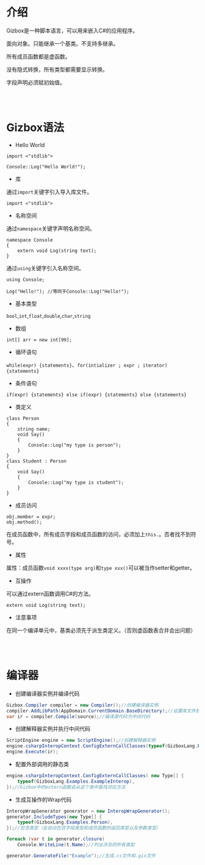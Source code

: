 ﻿# 介绍      

Gizbox是一种脚本语言，可以用来嵌入C#的应用程序。    

面向对象。只能继承一个基类。不支持多继承。    

所有成员函数都是虚函数。    

没有隐式转换，所有类型都需要显示转换。    

字段声明必须赋初始值。    

<br />
<br />

# Gizbox语法    

- Hello World    

```Gizbox  
import <"stdlib">

Console::Log("Hello World!");
```  

- 库    

通过`import`关键字引入导入库文件。    

```Gizbox  
import <"stdlib">
```

- 名称空间    

通过`namespace`关键字声明名称空间。    

```  
namespace Console
{
    extern void Log(string text);
}
```

通过`using`关键字引入名称空间。    

```Gizbox  
using Console;

Log("Hello!"); //等同于Console::Log("Hello!");
```  

- 基本类型    

`bool`,`int`,`float`,`double`,`char`,`string`    

- 数组    

`int[] arr = new int[99];`    


- 循环语句  

`while(expr) {statements}`、`for(intializer ; expr ; iterator) {statements}`  


- 条件语句

`if(expr) {statements} else if(expr) {statements} else {statements}`    


- 类定义    

```Gizbox
class Person
{
    string name;
    void Say()
    {
        Console::Log("my type is person");
    }
}
class Student : Person
{
    void Say()
    {
        Console::Log("my type is student");
    }
} 
```  

- 成员访问    

`obj.member = expr;`  
`obj.method();`  

在成员函数中，所有成员字段和成员函数的访问，必须加上`this.`。否者找不到符号。    


- 属性    

属性：成员函数`void xxxx(type arg)`和`type xxx()`可以被当作setter和getter。    


- 互操作    

可以通过extern函数调用C#的方法。    

```Gizbox  
extern void Log(string text);
```

- 注意事项    

在同一个编译单元中，基类必须先于派生类定义。（否则虚函数表合并会出问题）    




<br />
<br />

# 编译器    

- 创建编译器实例并编译代码      

```C#  
Gizbox.Compiler compiler = new Compiler();//创建编译器实例  
compiler.AddLibPath(AppDomain.CurrentDomain.BaseDirectory);//设置库文件搜索路径  
var ir = compiler.Compile(source);//编译源代码为中间代码  
```    

- 创建解释器实例并执行中间代码    

```C#
ScriptEngine engine = new ScriptEngine();//创建解释器实例  
engine.csharpInteropContext.ConfigExternCallClasses(typeof(GizboxLang.Examples.ExampleInterop));//
engine.Execute(ir);
```  


- 配置外部调用的静态类          

```C#  
engine.csharpInteropContext.ConfigExternCallClasses( new Type[] {
    typeof(GizboxLang.Examples.ExampleInterop),
});//Gizbox中的extern函数会从这个类中查找对应方法    
```  


- 生成互操作的Wrap代码    

```C#  
InteropWrapGenerator generator = new InteropWrapGenerator();
generator.IncludeTypes(new Type[] { 
    typeof(GizboxLang.Examples.Person),
});//包含类型（会自动包含字段类型和成员函数的返回类型以及参数类型）  

foreach (var t in generator.closure)
    Console.WriteLine(t.Name);//列出涉及的所有类型  

generator.GenerateFile("Example");//生成.cs文件和.gix文件    
```  
